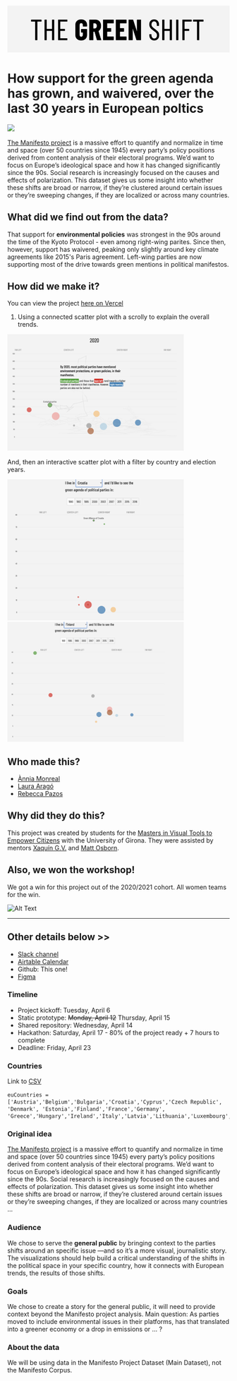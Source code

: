 
![Logo](https://github.com/vivipazos/workshop2-manifestos/blob/main/Svelte-Manifesto/public/header.png?raw=true)
# How support for the green agenda has grown, and waivered, over the last 30 years in European poltics

<img src="https://user-images.githubusercontent.com/13485334/117240496-8584cb80-ae63-11eb-9742-5bf0477072b2.mp4" width="300">

[The Manifesto project](https://manifesto-project.wzb.eu/) is a massive effort to quantify and normalize in time and space (over 50 countries since 1945) every party’s policy positions derived from content analysis of their electoral programs. 
We’d want to focus on Europe’s ideological space and how it has changed significantly since the 90s. Social research is increasingly focused on the causes and effects of polarization. This dataset gives us some insight into whether these shifts are broad or narrow, if they’re clustered around certain issues or they’re sweeping changes, if they are localized or across many countries.

## What did we find out from the data?

That support for **environmental policies** was strongest in the 90s around the time of the Kyoto Protocol - even among right-wing parites. Since then, however, support has waivered, peaking only slightly around key climate agreements like 2015's Paris agreement. Left-wing parties are now supporting most of the drive towards green mentions in political manifestos.

## How did we make it?

You can view the project [here on Vercel](https://workshop2-manifestos.vercel.app/)

1. Using a connected scatter plot with a scrolly to explain the overall trends.

<img src="https://github.com/vivipazos/workshop2-manifestos/blob/main/Svelte-Manifesto/public/firstScreenshot.png?raw=true" width="400">

And, then an interactive scatter plot with a filter by country and election years.

<img src="https://github.com/vivipazos/workshop2-manifestos/blob/main/Svelte-Manifesto/public/secondScreenshot.png?raw=true" width="400">

<img src="https://github.com/vivipazos/workshop2-manifestos/blob/main/Svelte-Manifesto/public/thirdScreenshot.png?raw=true" width="400">

## Who made this?

- [Ànnia Monreal](https://github.com/lamonre)
- [Laura Aragó](https://github.com/laurarago)
- [Rebecca Pazos](https://github.com/vivipazos)

  
## Why did they do this?

This project was created by students for the [Masters in Visual Tools to Empower Citizens](http://www.mastervisualtoolsudg.com/) with the University of Girona. 
They were assisted by mentors [Xaquín G.V.](http://xocas.com/) and [Matt Osborn](https://www.linkedin.com/in/mosbrn/).

## Also, we won the workshop!
We got a win for this project out of the 2020/2021 cohort. All women teams for the win.

![Alt Text](https://media.giphy.com/media/xT8qB5nRllQYU3XSjS/giphy.gif)

---

## Other details below >>

- [Slack channel](https://mvtecworkspace.slack.com/archives/C01TCRHKWPL)
- [Airtable Calendar](https://airtable.com/shrSeMUhhLbotxQns)
- Github: This one! 
- [Figma](https://www.figma.com/file/wohbpROpknI0LRQDrGHsLo/manifesto-wireframe)

### Timeline
- Project kickoff: Tuesday, April 6
- Static prototype: ~~Monday, April 12~~ Thursday, April 15
- Shared repository: Wednesday, April 14
- Hackathon: Saturday, April 17 - 80% of the project ready + 7 hours to complete
- Deadline: Friday, April 23

### Countries
Link to [CSV](https://docs.google.com/spreadsheets/d/1VDj0Pjr_2WOjpA1MzgTKyQGtFNvlhReQyHL0YWxjzYc/edit?usp=sharing)

```
euCountries = ['Austria','Belgium','Bulgaria','Croatia','Cyprus','Czech Republic', 'Denmark', 'Estonia','Finland','France','Germany', 'Greece','Hungary','Ireland','Italy','Latvia','Lithuania','Luxembourg','Malta','Netherlands','Poland','Portugal','Romania','Slovakia','Slovenia','Spain','Sweden']
```

### Original idea
[The Manifesto project](https://manifesto-project.wzb.eu/) is a massive effort to quantify and normalize in time and space (over 50 countries since 1945) every party’s policy positions derived from content analysis of their electoral programs. 
We’d want to focus on Europe’s ideological space and how it has changed significantly since the 90s. Social research is increasingly focused on the causes and effects of polarization. This dataset gives us some insight into whether these shifts are broad or narrow, if they’re clustered around certain issues or they’re sweeping changes, if they are localized or across many countries ...

### Audience
We chose to serve the **general public** by bringing context to the parties shifts around an specific issue —and so it’s a more visual, journalistic story.
The visualizations should help build a critical understanding of the shifts in the political space in your specific country, how it connects with European trends, the results of those shifts.

### Goals
We chose to create a story for the general public, it will need to provide context beyond the Manifesto project analysis.
Main question: As parties moved to include environmental issues in their platforms, has that translated into a greener economy or a drop in emissions or ... ?

### About the data
We will be using data in the Manifesto Project Dataset (Main Dataset), not the Manifesto Corpus.

